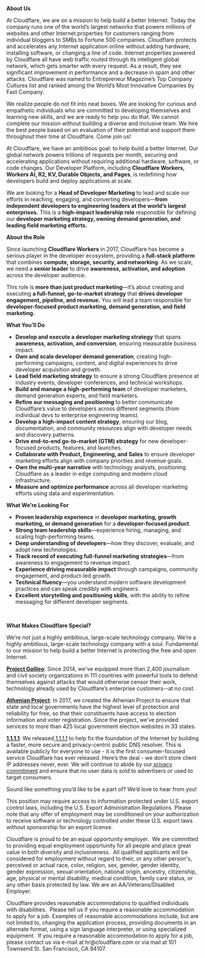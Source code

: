 <div class="content-intro">
	<div><strong>About Us</strong></div>
	<div>
		<p>At Cloudflare, we are on a mission to help build a better Internet. Today the company runs one of the world’s largest networks that powers millions of websites and other Internet properties for customers ranging from individual bloggers to SMBs to Fortune 500 companies. Cloudflare protects and accelerates any Internet application online without adding hardware, installing software, or changing a line of code. Internet properties powered by Cloudflare all have web traffic routed through its intelligent global network, which gets smarter with every request. As a result, they see significant improvement in performance and a decrease in spam and other attacks. Cloudflare was named to Entrepreneur Magazine’s Top Company Cultures list and ranked among the World’s Most Innovative Companies by Fast Company.&nbsp;</p>
		<p><span style="font-weight: 400;">We realize people do not fit into neat boxes. We are looking for curious and empathetic individuals who are committed to developing themselves and learning new skills, and we are ready to help you do that. We cannot complete our mission without building a diverse and inclusive team. We hire the best people based on an evaluation of their potential and support them throughout their time at Cloudflare. Come join us!&nbsp;</span></p>
	</div>
</div>
<p>At Cloudflare, we have an ambitious goal: to help build a better Internet. Our global network powers trillions of requests per month, securing and accelerating applications without requiring additional hardware, software, or code changes. Our Developer Platform, including&nbsp;<strong>Cloudflare Workers, Workers AI, R2, KV, Durable Objects, and Pages</strong>, is redefining how developers build and deploy applications at scale.</p>
<p>We are looking for a <strong>Head of Developer Marketing</strong> to lead and scale our efforts in reaching, engaging, and converting developers—<strong>from independent developers to engineering leaders at the world’s largest enterprises.</strong> This is a <strong>high-impact leadership role</strong> responsible for defining our <strong>developer marketing strategy, owning demand generation, and leading field marketing efforts.</strong></p>
<p><strong>About the Role</strong></p>
<p>Since launching <strong>Cloudflare Workers</strong> in 2017, Cloudflare has become a serious player in the developer ecosystem, providing a <strong>full-stack platform</strong> that combines <strong>compute, storage, security, and networking</strong>. As we scale, we need a <strong>senior leader</strong> to drive <strong>awareness, activation, and adoption</strong> across the developer audience.</p>
<p>This role is <strong>more than just product marketing</strong>—it’s about creating and executing <strong>a full-funnel, go-to-market strategy</strong> that <strong>drives developer engagement, pipeline, and revenue.</strong> You will lead a team responsible for <strong>developer-focused product marketing, demand generation, and field marketing.</strong></p>
<p><strong>What You’ll Do</strong></p>
<ul>
	<li><strong>Develop and execute a developer marketing strategy</strong> that spans <strong>awareness, activation, and conversion</strong>, ensuring measurable business impact.</li>
	<li><strong>Own and scale developer demand generation</strong>, creating high-performing campaigns, content, and digital experiences to drive developer acquisition and growth.</li>
	<li><strong>Lead field marketing strategy</strong> to ensure a strong Cloudflare presence at industry events, developer conferences, and technical workshops.</li>
	<li><strong>Build and manage a high-performing team</strong> of developer marketers, demand generation experts, and field marketers.</li>
	<li><strong>Refine our messaging and positioning</strong> to better communicate Cloudflare’s value to developers across different segments (from individual devs to enterprise engineering teams).</li>
	<li><strong>Develop a high-impact content strategy</strong>, ensuring our blog, documentation, and community resources align with developer needs and discovery patterns.</li>
	<li><strong>Drive end-to-end go-to-market (GTM) strategy</strong> for new developer-focused products, features, and launches.</li>
	<li><strong>Collaborate with Product, Engineering, and Sales</strong> to ensure developer marketing efforts align with company priorities and revenue goals.</li>
	<li><strong>Own the multi-year narrative</strong> with technology analysts, positioning Cloudflare as a leader in edge computing and modern cloud infrastructure.</li>
	<li><strong>Measure and optimize performance</strong> across all developer marketing efforts using data and experimentation.</li>
</ul>
<p><strong>What We’re Looking For</strong></p>
<ul>
	<li><strong>Proven leadership experience</strong> in <strong>developer marketing, growth marketing, or demand generation</strong> for a <strong>developer-focused product</strong>.</li>
	<li><strong>Strong team leadership skills</strong>—experience hiring, managing, and scaling high-performing teams.</li>
	<li><strong>Deep understanding of developers</strong>—how they discover, evaluate, and adopt new technologies.</li>
	<li><strong>Track record of executing full-funnel marketing strategies</strong>—from awareness to engagement to revenue impact.</li>
	<li><strong>Experience driving measurable impact</strong> through campaigns, community engagement, and product-led growth.</li>
	<li><strong>Technical fluency</strong>—you understand modern software development practices and can speak credibly with engineers.</li>
	<li><strong>Excellent storytelling and positioning skills</strong>, with the ability to refine messaging for different developer segments.</li>
</ul>
<p>&nbsp;</p>
<div class="content-conclusion">
	<p><strong>What Makes Cloudflare Special?</strong></p>
	<p><span style="font-weight: 400;">We’re not just a highly ambitious, large-scale technology company. We’re a highly ambitious, large-scale technology company with a soul. Fundamental to our mission to help build a better Internet is protecting the free and open Internet.</span></p>
	<p><a href="https://blog.cloudflare.com/protecting-free-expression-online/"><strong>Project Galileo</strong></a><span style="font-weight: 400;">: Since 2014, we've equipped more than 2,400 journalism and civil society organizations in 111 countries with powerful tools to defend themselves against attacks that would otherwise censor their work, technology already used by Cloudflare’s enterprise customers--at no cost.</span></p>
	<p><strong><a href="https://www.cloudflare.com/athenian/">Athenian Project</a></strong><span style="font-weight: 400;">: In 2017, we created the Athenian Project to ensure that state and local governments have the highest level of protection and reliability for free, so that their constituents have access to election information and voter registration. Since the project, we've provided services to more than 425 local government election websites in 33 states.</span></p>
	<p><a href="https://1.1.1.1/"><strong>1.1.1.1</strong></a><span style="font-weight: 400;">: We released</span><a href="https://1.1.1.1/"> <span style="font-weight: 400;">1.1.1.1</span></a><span style="font-weight: 400;"> to help fix the foundation of the Internet by building a faster, more secure and privacy-centric public DNS resolver. This is available publicly for everyone to use - it is the first consumer-focused service Cloudflare has ever released. Here’s the deal - we don’t store client IP addresses never, ever. We will continue to abide by our</span><a href="https://developers.cloudflare.com/1.1.1.1/privacy/public-dns-resolver"> privacy commitment</a><span style="font-weight: 400;"> and ensure that no user data is sold to advertisers or used to target consumers.</span></p>
	<p><span style="font-weight: 400;">Sound like something you’d like to be a part of? We’d love to hear from you!</span></p>
	<p><span style="font-weight: 400;">This position may require access to information protected under U.S. export control laws, including the U.S. Export Administration Regulations. Please note that any offer of employment may be conditioned on your authorization to receive software or technology controlled under these U.S. export laws without sponsorship for an export license.</span></p>
	<p><span style="font-weight: 400;">Cloudflare is proud to be an equal opportunity employer. &nbsp;We are committed to providing equal employment opportunity for all people and place great value in both diversity and inclusiveness. &nbsp;All qualified applicants will be considered for employment without regard to their, or any other person's, perceived or actual</span> <span style="font-weight: 400;">race, color, religion, sex, gender, gender identity, gender expression, sexual orientation, national origin, ancestry, citizenship, age, physical or mental disability, medical condition, family care status, or any other basis protected by law. </span><span style="font-weight: 400;">We are an AA/Veterans/Disabled Employer.</span></p>
	<p><span style="font-weight: 400;">Cloudflare provides reasonable accommodations to qualified individuals with disabilities. &nbsp;Please tell us if you require a reasonable accommodation to apply for a job. Examples of reasonable accommodations include, but are not limited to, changing the application process, providing documents in an alternate format, using a sign language interpreter, or using specialized equipment. &nbsp;If you require a reasonable accommodation to apply for a job, please contact us via e-mail at </span><span style="font-weight: 400;">hr@cloudflare.com</span><span style="font-weight: 400;"> or via mail at 101 Townsend St. San Francisco, CA 94107.</span></p>
</div>